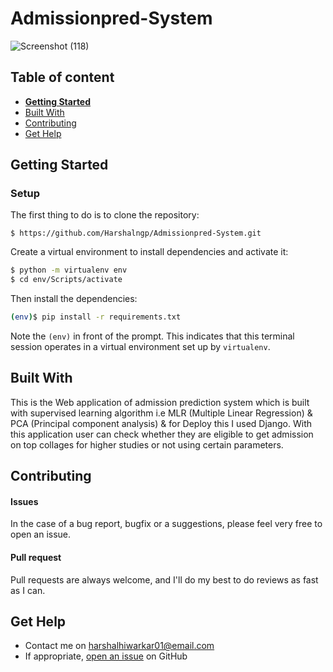 # Admissionpred-System

![Screenshot (118)](https://user-images.githubusercontent.com/46785329/108382009-6300f000-722e-11eb-93d1-d05361f6196d.png)

## Table of content

- [**Getting Started**](#getting-started)
- [Built With](#built-with)
- [Contributing](#contributing)
- [Get Help](#get-help)

## Getting Started

### Setup

The first thing to do is to clone the repository:

```console
$ https://github.com/Harshalngp/Admissionpred-System.git
```
Create a virtual environment to install dependencies and activate it:

```sh
$ python -m virtualenv env
$ cd env/Scripts/activate
```
Then install the dependencies:

```sh
(env)$ pip install -r requirements.txt
```
Note the `(env)` in front of the prompt. This indicates that this terminal
session operates in a virtual environment set up by `virtualenv`.

## Built With

This is the Web application of admission prediction system which is built with supervised learning algorithm i.e MLR (Multiple Linear Regression) & PCA (Principal component analysis) & for Deploy this I used Django. With this application user can check whether they are eligible to get admission on top collages for higher studies or not using certain parameters.

## Contributing

#### Issues
In the case of a bug report, bugfix or a suggestions, please feel very free to open an issue.

#### Pull request
Pull requests are always welcome, and I'll do my best to do reviews as fast as I can.

## Get Help
- Contact me on harshalhiwarkar01@email.com
- If appropriate, [open an issue](https://github.com/Harshalngp/Admissionpred-System/issues) on GitHub
